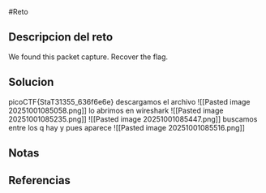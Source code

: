 #Reto 
## Descripcion del reto
We found this packet capture. Recover the flag.
## Solucion
picoCTF{StaT31355_636f6e6e}
descargamos el archivo
![[Pasted image 20251001085058.png]]
lo abrimos en wireshark
![[Pasted image 20251001085235.png]]
![[Pasted image 20251001085447.png]]
buscamos entre los q  hay y pues aparece
![[Pasted image 20251001085516.png]]
## Notas

## Referencias